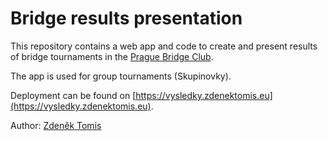 # Bridge results presentation

This repository contains a web app and code to create and present results of bridge tournaments in the [Prague Bridge Club](https://bkpraha.cz).

The app is used for group tournaments (Skupinovky).

Deployment can be found on [https://vysledky.zdenektomis.eu](https://vysledky.zdenektomis.eu).

Author: [Zdeněk Tomis](https://zdenektomis.eu)